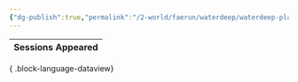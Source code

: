 ```yaml
---
{"dg-publish":true,"permalink":"/2-world/faerun/waterdeep/waterdeep-plague/plague-mushrooms/","created":"2025-02-22T23:00:39.368-05:00","updated":"2025-02-24T20:32:26.822-05:00"}
---
```


| Sessions Appeared |
| ----------------- |

{ .block-language-dataview}